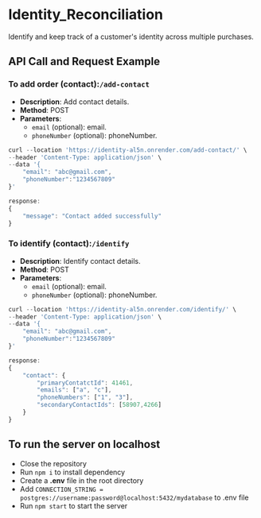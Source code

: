 # Identity_Reconciliation
 Identify and keep track of a customer's identity across multiple purchases.

## API Call and Request Example
 ### To add order (contact):`/add-contact`

- **Description**: Add contact details.
- **Method**: POST
- **Parameters**:
  - `email` (optional): email.
  - `phoneNumber` (optional): phoneNumber.

```javascript
curl --location 'https://identity-al5n.onrender.com/add-contact/' \
--header 'Content-Type: application/json' \
--data '{
    "email": "abc@gmail.com",
    "phoneNumber":"1234567809"
}'
```

```javascript
response:
{
    "message": "Contact added successfully"
}
```

 ### To identify  (contact):`/identify`

- **Description**: Identify contact details.
- **Method**: POST
- **Parameters**:
  - `email` (optional): email.
  - `phoneNumber` (optional): phoneNumber.

```javascript
curl --location 'https://identity-al5n.onrender.com/identify/' \
--header 'Content-Type: application/json' \
--data '{
    "email": "abc@gmail.com",
    "phoneNumber":"1234567809"
}'
```
```javascript
response:
{
    "contact": {
        "primaryContatctId": 41461,
        "emails": ["a", "c"],
        "phoneNumbers": ["1", "3"],
        "secondaryContactIds": [58907,4266]
    }
}
```

## To run the server on localhost
* Close the repository
* Run `npm i` to install dependency
* Create a __.env__ file in the root directory
* Add `CONNECTION_STRING = postgres://username:password@localhost:5432/mydatabase` to .env file
* Run `npm start` to start the server
